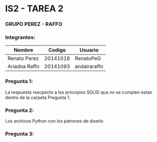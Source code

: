 # IS2 - TAREA 2
### GRUPO PEREZ - RAFFO
### Integrantes:
| Nombre | Codigo | Usuario |
| ------ | ------ | ------- |
| Renato Perez | 20141018 | RenatoPeG |
| Ariadna Raffo | 20141093 | andairaraffo |

### Pregunta 1:
La respuesta rescpecto a los principios SOLID que _no_ se cumplen estan dentro de la carpeta Pregunta 1.

### Pregunta 2:
Los archivos Python con los patrones de diseño

### Pregunta 3:
